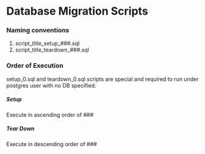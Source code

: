 Database Migration Scripts
===============

### Naming conventions
1. script_title_setup_###.sql
2. script_title_teardown_###.sql

### Order of Execution

setup_0.sql and teardown_0.sql scripts are special and required to run under postgres user with no DB specified.

##### Setup
Execute in ascending order of ###

##### Tear Down
Execute in descending order of ###